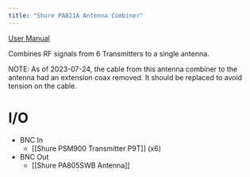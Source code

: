 ```yaml
---
title: "Shure PA821A Antenna Combiner"
---
```


[User Manual](PA821_guide_en-US.pdf)

Combines RF signals from 6 Transmitters to a single antenna.

NOTE: As of 2023-07-24, the cable from this antenna combiner to the antenna had an extension coax removed. It should be replaced to avoid tension on the cable.

# I/O
- BNC In
	- [[Shure PSM900 Transmitter P9T]] (x6)
- BNC Out
	- [[Shure PA805SWB Antenna]]